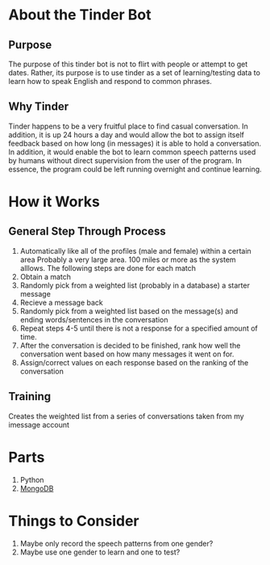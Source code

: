# About the Tinder Bot
## Purpose
The purpose of this tinder bot is not to flirt with people or attempt to get dates. Rather, its purpose is to use tinder as a set of learning/testing data to learn how to speak English and respond to common phrases.
## Why Tinder
Tinder happens to be a very fruitful place to find casual conversation. In addition, it is up 24 hours a day and would allow the bot to assign itself feedback based on how long (in messages) it is able to hold a conversation. In addition, it would enable the bot to learn common speech patterns used by humans without direct supervision from the user of the program. In essence, the program could be left running overnight and continue learning.

# How it Works
## General Step Through Process
1. Automatically like all of the profiles (male and female) within a certain area Probably a very large area. 100 miles or more as the system alllows. The following steps are done for each match
2. Obtain a match
3. Randomly pick from a weighted list (probably in a database) a starter message 
4. Recieve a message back
5. Randomly pick from a weighted list based on the message(s) and ending words/sentences in the conversation
6. Repeat steps 4-5 until there is not a response for a specified amount of time.
7. After the conversation is decided to be finished, rank how well the conversation went based on how many messages it went on for.
8. Assign/correct values on each response based on the ranking of the conversation

## Training
Creates the weighted list from a series of conversations taken from my imessage account 


# Parts
1. Python
2. [MongoDB](https://api.mongodb.org/python/current/)

# Things to Consider
1. Maybe only record the speech patterns from one gender?
2. Maybe use one gender to learn and one to test?
